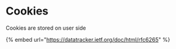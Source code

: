 # Cookies

Cookies are stored on user side

{% embed url="https://datatracker.ietf.org/doc/html/rfc6265" %}
